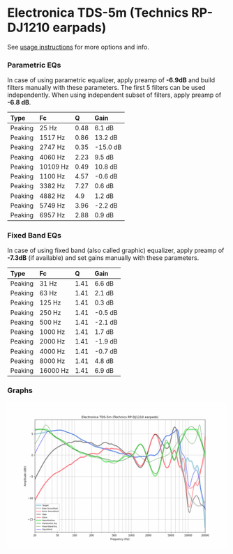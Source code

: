 # Electronica TDS-5m (Technics RP-DJ1210 earpads)
See [usage instructions](https://github.com/jaakkopasanen/AutoEq#usage) for more options and info.

### Parametric EQs
In case of using parametric equalizer, apply preamp of **-6.9dB** and build filters manually
with these parameters. The first 5 filters can be used independently.
When using independent subset of filters, apply preamp of **-6.8 dB**.

| Type    | Fc       |    Q | Gain     |
|:--------|:---------|:-----|:---------|
| Peaking | 25 Hz    | 0.48 | 6.1 dB   |
| Peaking | 1517 Hz  | 0.86 | 13.2 dB  |
| Peaking | 2747 Hz  | 0.35 | -15.0 dB |
| Peaking | 4060 Hz  | 2.23 | 9.5 dB   |
| Peaking | 10109 Hz | 0.49 | 10.8 dB  |
| Peaking | 1100 Hz  | 4.57 | -0.6 dB  |
| Peaking | 3382 Hz  | 7.27 | 0.6 dB   |
| Peaking | 4882 Hz  | 4.9  | 1.2 dB   |
| Peaking | 5749 Hz  | 3.96 | -2.2 dB  |
| Peaking | 6957 Hz  | 2.88 | 0.9 dB   |

### Fixed Band EQs
In case of using fixed band (also called graphic) equalizer, apply preamp of **-7.3dB**
(if available) and set gains manually with these parameters.

| Type    | Fc       |    Q | Gain    |
|:--------|:---------|:-----|:--------|
| Peaking | 31 Hz    | 1.41 | 6.6 dB  |
| Peaking | 63 Hz    | 1.41 | 2.1 dB  |
| Peaking | 125 Hz   | 1.41 | 0.3 dB  |
| Peaking | 250 Hz   | 1.41 | -0.5 dB |
| Peaking | 500 Hz   | 1.41 | -2.1 dB |
| Peaking | 1000 Hz  | 1.41 | 1.7 dB  |
| Peaking | 2000 Hz  | 1.41 | -1.9 dB |
| Peaking | 4000 Hz  | 1.41 | -0.7 dB |
| Peaking | 8000 Hz  | 1.41 | 4.8 dB  |
| Peaking | 16000 Hz | 1.41 | 6.9 dB  |

### Graphs
![](./Electronica%20TDS-5m%20(Technics%20RP-DJ1210%20earpads).png)